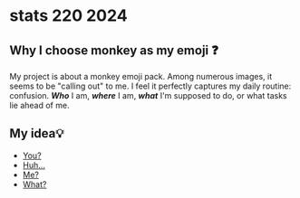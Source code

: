 # stats 220 2024

## Why I choose monkey as my emoji ❓

My project is about a monkey emoji pack. Among numerous images, it seems to be "calling out" to me.
I feel it perfectly captures my daily routine: confusion.
***Who*** I am, ***where*** I am, ***what*** I'm supposed to do, or what tasks lie ahead of me.


## My idea💡

- [You?](https://static.vecteezy.com/system/resources/previews/012/721/532/original/awkward-look-monkey-puppet-icon-free-vector.jpg)
- [Huh...](https://i.imgflip.com/4jkbsq.png)
- [Me?](https://cdn170.picsart.com/upscale-228465789059212.png?r1024x1024)
- [What?](https://ih0.redbubble.net/image.4741986117.8515/raf,360x360,075,t,fafafa:ca443f4786.jpg)
